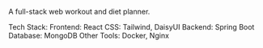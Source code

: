 A full-stack web workout and diet planner. 

Tech Stack:
Frontend: React
CSS: Tailwind, DaisyUI
Backend: Spring Boot
Database: MongoDB
Other Tools: Docker, Nginx
